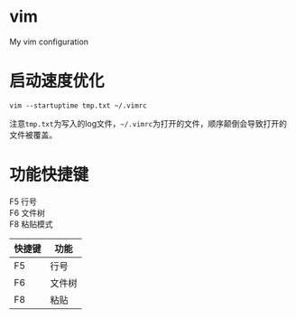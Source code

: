 # vim
My vim configuration
# 启动速度优化  
```vim
vim --startuptime tmp.txt ~/.vimrc  
```  
注意`tmp.txt`为写入的log文件，`~/.vimrc`为打开的文件，顺序颠倒会导致打开的文件被覆盖。  
# 功能快捷键  
F5 行号  
F6 文件树  
F8 粘贴模式  

| 快捷键   | 功能 
| ---------| ------------- |
| F5       | 行号  |
| F6       | 文件树  |
| F8       | 粘贴|  
